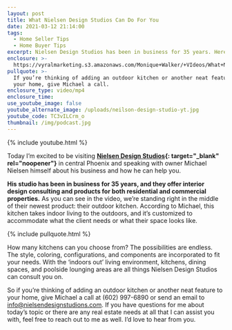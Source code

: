 ```yaml
---
layout: post
title: What Nielsen Design Studios Can Do For You
date: 2021-03-12 21:14:00
tags:
  - Home Seller Tips
  - Home Buyer Tips
excerpt: Nielsen Design Studios has been in business for 35 years. Here’s why.
enclosure: >-
  https://vyralmarketing.s3.amazonaws.com/Monique+Walker/+VIdeos/What+Nielsen+Design+Studios+Can+Do+For+You.mp4
pullquote: >-
  If you’re thinking of adding an outdoor kitchen or another neat feature to
  your home, give Michael a call.
enclosure_type: video/mp4
enclosure_time:
use_youtube_image: false
youtube_alternate_image: /uploads/neilson-design-studio-yt.jpg
youtube_code: TC3vILCrm_o
thumbnail: /img/podcast.jpg
---
```

{% include youtube.html %}

Today I’m excited to be visiting **[Nielsen Design Studios](https://nielsendesignstudios.com/){: target="_blank" rel="noopener"}** in central Phoenix and speaking with owner Michael Nielsen himself about his business and how he can help you.&nbsp;

**His studio has been in business for 35 years, and they offer interior design consulting and products for both residential and commercial properties.** As you can see in the video, we’re standing right in the middle of their newest product: their outdoor kitchen. According to Michael, this kitchen takes indoor living to the outdoors, and it’s customized to accommodate what the client needs or what their space looks like.&nbsp;

{% include pullquote.html %}

How many kitchens can you choose from? The possibilities are endless. The style, coloring, configurations, and components are incorporated to fit your needs. With the ‘indoors out’ living environment, kitchens, dining spaces, and poolside lounging areas are all things Nielsen Design Studios can consult you on.&nbsp;

So if you’re thinking of adding an outdoor kitchen or another neat feature to your home, give Michael a call at (602) 997-6890 or send an email to [info@nielsendesignstudions.com](mailto:info@nielsendesignstudions.com). If you have questions for me about today’s topic or there are any real estate needs at all that I can assist you with, feel free to reach out to me as well. I’d love to hear from you.
